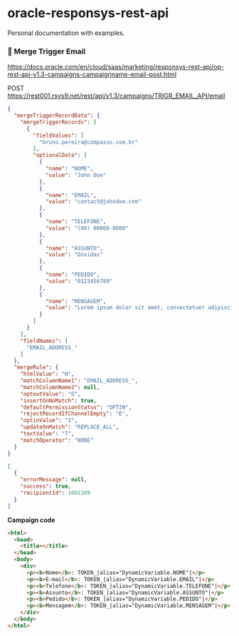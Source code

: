 # oracle-responsys-rest-api
Personal documentation with examples.

### :cupcake:	Merge Trigger Email
https://docs.oracle.com/en/cloud/saas/marketing/responsys-rest-api/op-rest-api-v1.3-campaigns-campaignname-email-post.html

POST https://rest001.rsys9.net/rest/api/v1.3/campaigns/TRIGR_EMAIL_API/email

``` json
{
  "mergeTriggerRecordData": {
    "mergeTriggerRecords": [
      {
        "fieldValues": [
          "bruno.pereira@compasso.com.br"
        ],
        "optionalData": [
          {
            "name": "NOME",
            "value": "John Doe"
          },
          {
            "name": "EMAIL",
            "value": "contact@johndoe.com"
          },
          {
            "name": "TELEFONE",
            "value": "(00) 00000-0000"
          },
          {
            "name": "ASSUNTO",
            "value": "Dúvidas"
          },
          {
            "name": "PEDIDO",
            "value": "0123456789"
          },
          {
            "name": "MENSAGEM",
            "value": "Lorem ipsum dolor sit amet, consectetuer adipiscing elit. Donec odio. Quisque volutpat mattis eros. Nullam malesuada erat ut turpis. Suspendisse urna nibh, viverra non, semper suscipit, posuere a, pede."
          }
        ]
      }
    ],
    "fieldNames": [
      "EMAIL_ADDRESS_"
    ]
  },
  "mergeRule": {
    "htmlValue": "H",
    "matchColumnName1": "EMAIL_ADDRESS_",
    "matchColumnName2": null,
    "optoutValue": "O",
    "insertOnNoMatch": true,
    "defaultPermissionStatus": "OPTIN",
    "rejectRecordIfChannelEmpty": "E",
    "optinValue": "I",
    "updateOnMatch": "REPLACE_ALL",
    "textValue": "T",
    "matchOperator": "NONE"
  }
}
```

``` json
[
  {
    "errorMessage": null,
    "success": true,
    "recipientId": 1001109
  }
]
```

**Campaign code**
``` html
<html>
  <head>
    <title></title>
  </head>
  <body>
    <div>
      <p><b>Nome</b>: TOKEN_|alias="DynamicVariable.NOME"|</p>
      <p><b>E-mail</b>: TOKEN_|alias="DynamicVariable.EMAIL"|</p>
      <p><b>Telefone</b>: TOKEN_|alias="DynamicVariable.TELEFONE"|</p>
      <p><b>Assunto</b>: TOKEN_|alias="DynamicVariable.ASSUNTO"|</p>
      <p><b>Pedido</b>: TOKEN_|alias="DynamicVariable.PEDIDO"|</p>
      <p><b>Mensagem</b>: TOKEN_|alias="DynamicVariable.MENSAGEM"|</p>
    </div>
  </body>
</html>
```